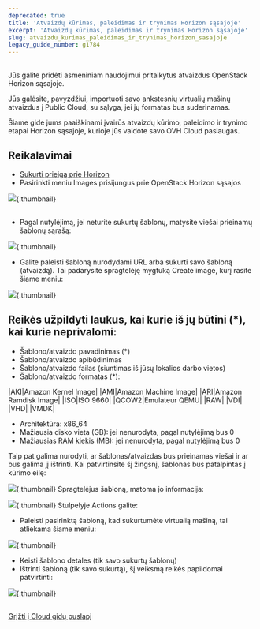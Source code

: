 ```yaml
---
deprecated: true
title: 'Atvaizdų kūrimas, paleidimas ir trynimas Horizon sąsajoje'
excerpt: 'Atvaizdų kūrimas, paleidimas ir trynimas Horizon sąsajoje'
slug: atvaizdu_kurimas_paleidimas_ir_trynimas_horizon_sasajoje
legacy_guide_number: g1784
---
```



## 
Jūs galite pridėti asmeniniam naudojimui pritaikytus atvaizdus OpenStack Horizon sąsajoje.

Jūs galėsite, pavyzdžiui, importuoti savo ankstesnių virtualių mašinų atvaizdus į Public Cloud, su sąlyga, jei jų formatas bus suderinamas.

Šiame gide jums paaiškinami įvairūs atvaizdų kūrimo, paleidimo ir trynimo etapai Horizon sąsajoje, kurioje jūs valdote savo OVH Cloud paslaugas.


## Reikalavimai

- [Sukurti prieigą prie Horizon]({legacy}1773)
- Pasirinkti meniu Images prisijungus prie OpenStack Horizon sąsajos



![](images/img_2661.jpg){.thumbnail}


## 

- Pagal nutylėjimą, jei neturite sukurtų šablonų, matysite viešai prieinamų šablonų sąrašą:



![](images/img_2662.jpg){.thumbnail}

- Galite paleisti šabloną nurodydami URL arba sukurti savo šabloną (atvaizdą). Tai padarysite spragtelėję mygtuką Create image, kurį rasite šiame meniu:



![](images/img_2720.jpg){.thumbnail}

## Reikės užpildyti laukus, kai kurie iš jų būtini (*), kai kurie neprivalomi:

- Šablono/atvaizdo pavadinimas (*)
- Šablono/atvaizdo apibūdinimas
- Šablono/atvaizdo failas (siuntimas iš jūsų lokalios darbo vietos)
- Šablono/atvaizdo formatas (*):

|AKI|Amazon Kernel Image|
|AMI|Amazon Machine Image|
|ARI|Amazon Ramdisk Image|
|ISO|ISO 9660|
|QCOW2|Emulateur QEMU|
|RAW|
|VDI|
|VHD|
|VMDK|



- Architektūra: x86_64
- Mažiausia disko vieta (GB): jei nenurodyta, pagal nutylėjimą bus 0
- Mažiausias RAM kiekis (MB): jei nenurodyta, pagal nutylėjimą bus 0


Taip pat galima nurodyti, ar šablonas/atvaizdas bus prieinamas viešai ir ar bus galima jį ištrinti. 
Kai patvirtinsite šį žingsnį, šablonas bus patalpintas į kūrimo eilę:

![](images/img_2664.jpg){.thumbnail}
Spragtelėjus šabloną, matoma jo informacija:

![](images/img_2665.jpg){.thumbnail}
Stulpelyje Actions galite:

- Paleisti pasirinktą šabloną, kad sukurtumėte virtualią mašiną, tai atliekama šiame meniu:



![](images/img_2666.jpg){.thumbnail}

- Keisti šablono detales (tik savo sukurtų šablonų)
- Ištrinti šabloną (tik savo sukurtą), šį veiksmą reikės papildomai patvirtinti:



![](images/img_2667.jpg){.thumbnail}


## 
[Grįžti į Cloud gidų puslapį]({legacy}1785)

